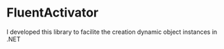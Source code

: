 # FluentActivator
I developed this library to facilite the creation dynamic object instances in .NET
